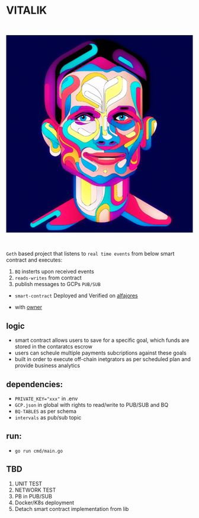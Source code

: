 # VITALIK

<br/>
<p align="center">
<img src="img/vitalik.png">
</a>
</p>
<br/>

`Geth` based project that listens to `real time events` from below smart contract and executes:

1. `BQ` insterts upon received events
2. `reads-writes` from contract
3. publish messages to GCPs `PUB/SUB`

- `smart-contract` Deployed and Verified on [alfajores](https://explorer.celo.org/alfajores/address/0xa883d9C6F7FC4baB52AcD2E42E51c4c528d7F7D3/contracts)

- with [owner](https://sepolia.etherscan.io/address/0x741e0608906B74B8754a99413A7374FdE7B9779a)

## logic

- smart contract allows users to save for a specific goal, which funds are stored in the contaratcs escrow
- users can scheule multiple payments subcriptions against these goals
- built in order to execute off-chain inetgrators as per scheduled plan and provide business analytics

## dependencies:

- `PRIVATE_KEY="xxx"` in .env
- `GCP.json` in global with rights to read/write to PUB/SUB and BQ
- `BQ-TABLES` as per schema
- `intervals` as pub/sub topic

## run:

- `go run cmd/main.go`

## TBD

1. UNIT TEST
2. NETWORK TEST
3. PB in PUB/SUB
4. Docker/K8s deployment
5. Detach smart contract implementation from lib
